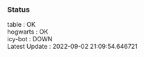 ### Status


table : OK  
hogwarts : OK  
icy-bot : DOWN  
Latest Update : 2022-09-02 21:09:54.646721
